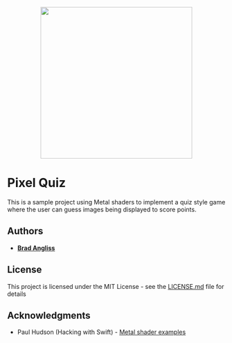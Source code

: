 
<p align="center">
  <img src="https://github.com/user-attachments/assets/195e263e-af01-411a-87f8-979b38fc10af" width="350" height="350"/>
</p>

# Pixel Quiz

This is a sample project using Metal shaders to implement a quiz style game where the user can guess images being displayed to score points.

## Authors

* **[Brad Angliss](https://www.github.com/BradAngliss)**

## License

This project is licensed under the MIT License - see the [LICENSE.md](https://github.com/BradAngliss/PixelQuiz/blob/master/LICENSE) file for details

## Acknowledgments

* Paul Hudson (Hacking with Swift) - [Metal shader examples](https://www.hackingwithswift.com/quick-start/swiftui/how-to-add-metal-shaders-to-swiftui-views-using-layer-effects)
